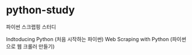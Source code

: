 # python-study
파이썬 스크랩핑 스터디

Indtoducing Python (처음 시작하는 파이썬)
Web Scraping with Python (파이썬으로 웹 크롤러 만들기)
